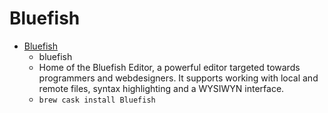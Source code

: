 # Bluefish
- [Bluefish](http://bluefish.openoffice.nl/index.html)
  -  bluefish
  - Home of the Bluefish Editor, a powerful editor targeted towards programmers and webdesigners. It supports working with local and remote files, syntax highlighting and a WYSIWYN interface.
  - `brew cask install Bluefish`
